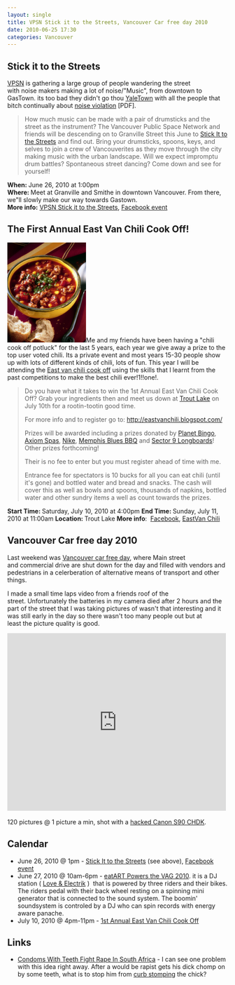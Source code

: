 ```yaml
---
layout: single
title: VPSN Stick it to the Streets, Vancouver Car free day 2010
date: 2010-06-25 17:30
categories: Vancouver
---
```

<h2><strong>Stick it to the Streets</strong></h2>
<a href="http://www.vancouverpublicspace.ca/">VPSN</a> is gathering a large group of people wandering the street with noise makers making a lot of noise/"Music", from downtown to GasTown. its too bad they didn't go thou <a href="http://en.wikipedia.org/wiki/Yaletown">YaleTown</a> with all the people that bitch continually about <a href="http://vancouver.ca/police/policeboard/agenda/2007/070418/0721RPM.pdf">noise violation</a> [PDF].
<blockquote>How much music can be made with a pair of drumsticks and the street as the instrument? The Vancouver Public Space Network and friends will be descending on to Granville Street this June to <a href="http://www.vancouverpublicspace.ca/index.php?page=139">Stick It to the Streets</a> and find out. Bring your drumsticks, spoons, keys, and selves to join a crew of Vancouverites as they move through the city making music with the urban landscape. Will we expect impromptu drum battles? Spontaneous street dancing? Come down and see for yourself!</blockquote>
<div id="_mcePaste"><strong>When: </strong>June 26, 2010 at 1:00pm</div>
<div id="_mcePaste"><strong>Where: </strong>Meet at Granville and Smithe in downtown Vancouver. From there, we&quot;ll slowly make our way towards Gastown.</div>
<div><strong>More info:</strong> <a href="http://www.beyondrobson.com/city/2010/06/the_vancouver_public_space_network_shows_us_how_to_stick_it_to_the_streets/">VPSN Stick it to the Streets</a>, <a href="http://www.facebook.com/event.php?eid=127220227305473">Facebook event</a></div>
<h2>The First Annual East Van Chili Cook Off!</h2>
<img class="alignright size-full wp-image-1011" title="chili" src="/public/uploads/2010/06/chili.png" alt="" width="180" height="228" />Me and my friends have been having a "chili cook off potluck" for the last 5 years, each year we give away a prize to the top user voted chili. Its a private event and most years 15-30 people show up with lots of different kinds of chili, lots of fun. This year I will be attending the <a href="http://www.facebook.com/event.php?eid=111874062157982">East van chili cook off</a> using the skills that I learnt from the past competitions to make the best chili ever!1!!one!.
<blockquote>Do you have what it takes to win the 1st Annual East Van Chili Cook Off? Grab your ingredients then and meet us down at <a href="http://vancouver.ca/parks/cc/troutlake/index.htm">Trout Lake</a> on July 10th for a rootin-tootin good time.

For more info and to register go to: <a href="http://eastvanchili.blogspot.com/">http://eastvanchili.blogspot.com/</a>

Prizes will be awarded including a prizes donated by <a href="http://www.planetbingo.ca/">Planet Bingo</a>, <a href="http://www.axiombeauty.com/">Axiom Spas</a>, <a href="http://www.nike.ca">Nike</a>, <a href="http://www.memphisbluesbbq.com/">Memphis Blues BBQ</a> and <a href="https://www.sector9.com/">Sector 9 Longboards</a>! Other prizes forthcoming!

Their is no fee to enter but you must register ahead of time with me.

Entrance fee for spectators is 10 bucks for all you can eat chili (until it's gone) and bottled water and bread and snacks. The cash will cover this as well as bowls and spoons, thousands of napkins, bottled water and other sundry items a well as count towards the prizes.</blockquote>
<strong>Start Time: </strong>Saturday, July 10, 2010 at 4:00pm
<strong>End Time: </strong>Sunday, July 11, 2010 at 11:00am
<strong>Location: </strong>Trout Lake
<strong>More info</strong>:  <a href="http://www.facebook.com/event.php?eid=111874062157982">Facebook</a>, <a href="http://eastvanchili.blogspot.com/">EastVan Chili</a>
<h2>Vancouver Car free day 2010</h2>
Last weekend was <a href="http://www.carfreevancouver.org/">Vancouver car free day</a>, where Main street and commercial drive are shut down for the day and filled with vendors and pedestrians in a celerberation of alternative means of transport and other things.

I made a small time laps video from a friends roof of the street. Unfortunately the batteries in my camera died after 2 hours and the part of the street that I was taking pictures of wasn't that interesting and it was still early in the day so there wasn't too many people out but at least the picture quality is good.

<object classid="clsid:d27cdb6e-ae6d-11cf-96b8-444553540000" width="500" height="405" codebase="http://download.macromedia.com/pub/shockwave/cabs/flash/swflash.cab#version=6,0,40,0"><param name="allowFullScreen" value="true" /><param name="allowscriptaccess" value="always" /><param name="src" value="http://www.youtube.com/v/Z3ZLL5XWVZo&amp;hl=en_US&amp;fs=1&amp;border=1" /><param name="allowfullscreen" value="true" /><embed type="application/x-shockwave-flash" width="500" height="405" src="http://www.youtube.com/v/Z3ZLL5XWVZo&amp;hl=en_US&amp;fs=1&amp;border=1" allowscriptaccess="always" allowfullscreen="true"></embed></object>

120 pictures @ 1 picture a min, shot with a <a href="/canon-s90-chdk-how-do-you-get-to-the-record-mode/">hacked Canon S90 CHDK</a>.
<h2>Calendar</h2>
<div>
<ul>
	<li>June 26, 2010 @ 1pm - <a href="http://www.vancouverpublicspace.ca/index.php?page=139">Stick It to the Streets</a> (see above), <a href="http://www.facebook.com/event.php?eid=127220227305473">Facebook event</a></li>
	<li>June 27, 2010 @ 10am-6pm - <a href="http://www.facebook.com/event.php?eid=116695205015298&amp;ref=mf">eatART Powers the VAG 2010</a>. it is a DJ station ( <a href="http://www.facebook.com/l.php?u=http%3A%2F%2Fwww.myspace.com%2Floveandelectrik&amp;h=2fc9dXuEJ56CeKuVs3qpAUD5y5A">Love &amp; Electrik</a> )  that is powered by three riders and their bikes. The riders pedal with their back wheel resting on a spinning mini generator that is connected to the sound system. The boomin' soundsystem is controled by a DJ who can spin records with energy aware panache.</li>
	<li>July 10, 2010 @ 4pm-11pm - <a href="http://www.facebook.com/event.php?eid=111874062157982">1st Annual East Van Chili Cook Off</a></li>
</ul>
</div>
<h2>Links</h2>
<ul>
	<li><a href="http://gizmodo.com/5569537/condoms-with-teeth-fight-rape-in-south-africa">Condoms With Teeth Fight Rape In South Africa</a> - I can see one problem with this idea right away. After a would be rapist gets his dick chomp on by some teeth, what is to stop him from <a href="http://en.wikipedia.org/wiki/Curb-stomp">curb stomping</a> the chick?</li>
</ul>
